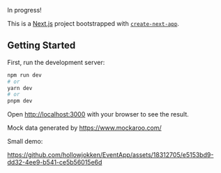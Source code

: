 In progress!

This is a [Next.js](https://nextjs.org/) project bootstrapped with [`create-next-app`](https://github.com/vercel/next.js/tree/canary/packages/create-next-app).

## Getting Started

First, run the development server:

```bash
npm run dev
# or
yarn dev
# or
pnpm dev
```

Open [http://localhost:3000](http://localhost:3000) with your browser to see the result.




Mock data generated by https://www.mockaroo.com/

Small demo: 

https://github.com/hollowjokken/EventApp/assets/18312705/e5153bd9-dd32-4ee9-b541-ce5b56015e6d

